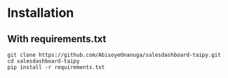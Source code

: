 # Installation

## With requirements.txt

```
git clone https://github.com/AbisoyeOnanuga/salesdashboard-taipy.git
cd salesdashboard-taipy
pip install -r requirements.txt
```